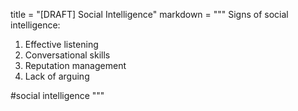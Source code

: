 title = "[DRAFT] Social Intelligence"
markdown = """
Signs of social intelligence:
1. Effective listening
2. Conversational skills
3. Reputation management
4. Lack of arguing

#social intelligence
"""